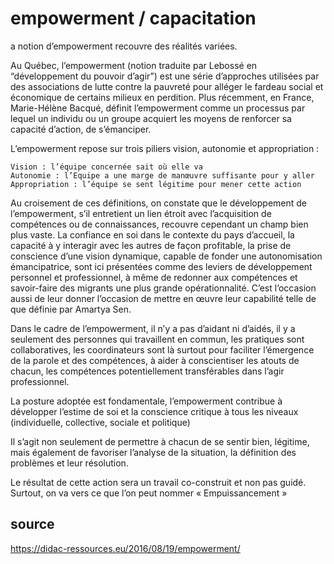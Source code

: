 # empowerment / capacitation

a notion d’empowerment recouvre des réalités variées.

Au Québec, l’empowerment (notion traduite par Lebossé en “développement du pouvoir d’agir”) est une série d’approches utilisées par des associations de lutte contre la pauvreté pour alléger le fardeau social et économique de certains milieux en perdition. Plus récemment, en France,  Marie-Hélène Bacqué, définit l’empowerment comme un processus par lequel un individu ou un groupe acquiert les moyens de renforcer sa capacité d’action, de s’émanciper.

L’empowerment repose sur trois piliers vision, autonomie et appropriation :

    Vision : l’équipe concernée sait où elle va
    Autonomie : l’Equipe a une marge de manœuvre suffisante pour y aller
    Appropriation : l’équipe se sent légitime pour mener cette action

Au croisement de ces définitions, on constate que le développement de l’empowerment, s’il entretient un lien étroit avec l’acquisition de compétences ou de connaissances, recouvre cependant un champ bien plus vaste. La confiance en soi dans le contexte du pays d’accueil, la capacité à y interagir avec les autres de façon profitable, la prise de conscience d’une vision dynamique, capable de fonder une autonomisation émancipatrice, sont ici présentées comme des leviers de développement personnel et professionnel, à même de redonner aux compétences et savoir-faire des migrants une plus grande opérationnalité. C’est l’occasion aussi de leur donner l’occasion de mettre en œuvre leur capabilité telle de que définie par Amartya Sen.

Dans le cadre de l’empowerment, il n’y a pas d’aidant ni d’aidés, il y a seulement des personnes qui travaillent en commun, les pratiques sont collaboratives, les coordinateurs sont là surtout pour faciliter l’émergence de la parole et des compétences, à aider à conscientiser les atouts de chacun, les compétences potentiellement transférables dans l’agir professionnel.

La posture adoptée est fondamentale, l’empowerment contribue à développer l’estime de soi et la conscience critique à tous les niveaux (individuelle, collective, sociale et politique)

Il s’agit non seulement de permettre à chacun de se sentir bien, légitime, mais également de favoriser l’analyse de la situation, la définition des problèmes et leur résolution.

Le résultat de cette action sera un travail  co-construit et non pas guidé. Surtout, on va vers ce que l’on peut nommer « Empuissancement »

## source

https://didac-ressources.eu/2016/08/19/empowerment/
